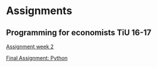 # Assignments
## Programming for economists TiU 16-17
[Assignment week 2](https://github.com/DjayEmmers/assignments/blob/master/Assignment_week_2.ipynb)

[Final Assignment: Python](https://github.com/DjayEmmers/assignments/blob/master/Final%20Assignment%20Python%20Djay%20Emmers.ipynb)
